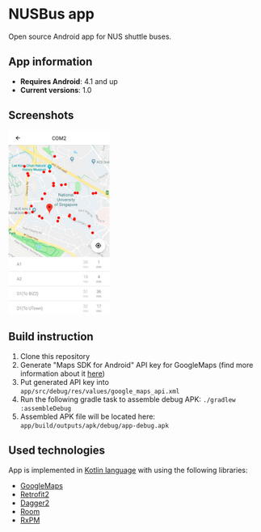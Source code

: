 # NUSBus app
Open source Android app for NUS shuttle buses. 

## App information
* **Requires Android**: 4.1 and up
* **Current versions**: 1.0

## Screenshots
[<img src="images/main_screen.jpg" width=200>](images/main_screen.jpg)

## Build instruction
1. Clone this repository
2. Generate "Maps SDK for Android" API key for GoogleMaps (find more information about it [here](https://developers.google.com/maps/documentation/javascript/get-api-key))
3. Put generated API key into `app/src/debug/res/values/google_maps_api.xml`
4. Run the following gradle task to assemble debug APK: `./gradlew :assembleDebug`
5. Assembled APK file will be located here: `app/build/outputs/apk/debug/app-debug.apk`

## Used technologies
App is implemented in [Kotlin language](https://kotlinlang.org/) with using the following libraries:
* [GoogleMaps](https://developers.google.com/maps/documentation/android-sdk)
* [Retrofit2](https://square.github.io/retrofit/)
* [Dagger2](https://google.github.io/dagger/)
* [Room](https://developer.android.com/topic/libraries/architecture/room)
* [RxPM](https://github.com/dmdevgo/RxPM)
